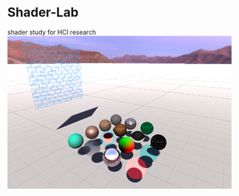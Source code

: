 # Shader-Lab
shader study for HCI research
![](https://raw.githubusercontent.com/ahn9807/Shader-Lab/master/%EC%A3%BC%EC%84%9D%202020-09-04%20160249.png)

